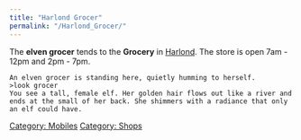 ```yaml
---
title: "Harlond Grocer"
permalink: "/Harlond_Grocer/"
---
```


The **elven grocer** tends to the **Grocery** in
[Harlond](Harlond "wikilink"). The store is open 7am - 12pm and 2pm -
7pm.

`An elven grocer is standing here, quietly humming to herself.`
`>look grocer`
`You see a tall, female elf. Her golden hair flows out like a river and`
`ends at the small of her back. She shimmers with a radiance that only`
`an elf could have.`

[Category: Mobiles](Category:_Mobiles "wikilink") [Category:
Shops](Category:_Shops "wikilink")